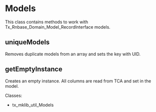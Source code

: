 Models
======

This class contains methods to work with Tx\_Rnbase\_Domain\_Model\_RecordInterface models.

uniqueModels
------------

Removes duplicate models from an array and sets the key with UID.

getEmptyInstance
----------------

Creates an empty instance. All columns are read from TCA and set in the model.

Classes:

-   tx\_mklib\_util\_Models

